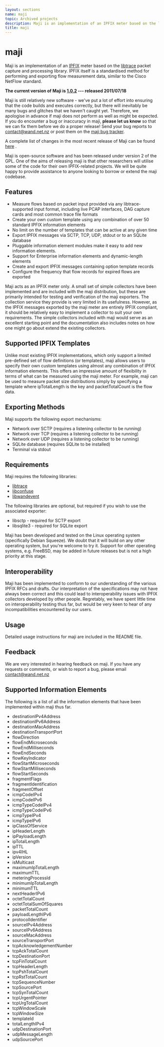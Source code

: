 ```yaml
---
layout: sections
name: maji
topic: Archived projects
description: Maji is an implementation of an IPFIX meter based on the libtrace packet capture and processing library. IPFIX itself is a standardised method for performing and exporting flow measurement data, similar to the Cisco NetFlow standard.
title: maji
---
```


# maji

Maji is an implementation of an [IPFIX](http://www.ietf.org/html.charters/ipfix-charter.html) meter based on the [libtrace](https://github.com/LibtraceTeam/libtrace/wiki) packet capture and processing library. IPFIX itself is a standardised method for performing and exporting flow measurement data, similar to the Cisco NetFlow standard.

**The current version of Maji is [1.0.2](../downloads/maji-1.0.2.tar.gz) --- released 2011/07/18**

Maji is still relatively new software - we've put a lot of effort into ensuring that the code builds and executes correctly, but there will inevitably be many bugs and glitches that we haven't caught yet. Therefore, we apologise in advance if maji does not perform as well as might be expected. If you do encounter a bug or inaccuracy in maji, **please let us know** so that we can fix them before we do a proper release! Send your bug reports to [contact@wand.net.nz](mailto:contact@wand.net.nz) or post them on the [maji bug tracker](https://secure.wand.net.nz/trac/traceflow_ipfix/wiki).

A complete list of changes in the most recent release of Maji can be found [here](https://secure.wand.net.nz/trac/traceflow_ipfix/wiki/ChangeLog) .

Maji is open-source software and has been released under version 2 of the GPL. One of the aims of releasing maji is that other researchers will utilise some of the code for their own IPFIX-related projects. We will be quite happy to provide assistance to anyone looking to borrow or extend the maji codebase.

## Features

- Measure flows based on packet input provided via any libtrace-supported input format, including live PCAP interfaces, DAG capture cards and most common trace file formats
- Create your own custom template using any combination of over 50 standard IPFIX information elements
- No limit on the number of templates that can be active at any given time
- Export IPFIX messages via SCTP, TCP, UDP, stdout or to an SQLite database
- Pluggable information element modules make it easy to add new information elements.
- Support for Enterprise information elements and dynamic-length elements
- Create and export IPFIX messages containing option template records
- Configure the frequency that flow records for expired flows are exported

Maji acts as an IPFIX meter only. A small set of simple collectors have been implemented and are included with the maji distribution, but these are primarily intended for testing and verification of the maji exporters. The collection service they provide is very limited in its usefulness. However, as the IPFIX messages exported by the maji meter are entirely IPFIX compliant, it should be relatively easy to implement a collector to suit your own requirements. The simple collectors included with maji would serve as an excellent starting point and the documentation also includes notes on how one might go about extend the existing collectors.

## Supported IPFIX Templates

Unlike most existing IPFIX implementations, which only support a limited pre-defined set of flow definitions (or templates), maji allows users to specify their own custom templates using almost any combination of IPFIX information elements. This offers an impressive amount of flexibility in terms of what can be measured using the maji meter. For example, maji can be used to measure packet size distributions simply by specifying a template where ipTotalLength is the key and packetTotalCount is the flow data.

## Exporting Methods

Maji supports the following export mechanisms:

- Network over SCTP (requires a listening collector to be running)
- Network over TCP (requires a listening collector to be running)
- Network over UDP (requires a listening collector to be running)
- SQLite database (requires SQLite to be installed)
- Terminal via stdout

## Requirements

Maji requires the following libraries:

- [libtrace](https://github.com/LibtraceTeam/libtrace/wiki)
- [libconfuse](https://github.com/martinh/libconfuse)
- [libwandevent](../downloads/libwandevent-2.0.0.tar.gz)

The following libraries are optional, but required if you wish to use the associated exporter:

- libsctp - required for SCTP export
- libsqlite3 - required for SQLite export

Maji has been developed and tested on the Linux operating system (specifically Debian Squeeze). We doubt that it will build on any other operating system, but you're welcome to try it. Support for other operating systems, e.g. FreeBSD, may be added in future releases but is not a high priority at this stage.

## Interoperability

Maji has been implemented to conform to our understanding of the various IPFIX RFCs and drafts. Our interpretation of the specifications may not have always been correct and this could lead to interoperability issues with IPFIX collectors developed by other people. Regretably, we have spent little time on interoperability testing thus far, but would be very keen to hear of any incompatibilities encountered by our users.

## Usage

Detailed usage instructions for maji are included in the README file.

## Feedback

We are very interested in hearing feedback on maji. If you have any requests or comments, or wish to report a bug, please email [contact@wand.net.nz](contact@wand.net.nz)

## Supported Information Elements

The following is a list of all the information elements that have been implemented within maji thus far.

- destinationIPv4Address
- destinationIPv6Address
- destinationMacAddress
- destinationTransportPort
- flowDirection
- flowEndMicroseconds
- flowEndMilliseconds
- flowEndSeconds
- flowKeyIndicator
- flowStartMicroseconds
- flowStartMilliseconds
- flowStartSeconds
- fragmentFlags
- fragmentIdentification
- fragmentOffset
- icmpCodeIPv4
- icmpCodeIPv6
- icmpTypeCodeIPv4
- icmpTypeCodeIPv6
- icmpTypeIPv4
- icmpTypeIPv6
- ipClassOfService
- ipHeaderLength
- ipPayloadLength
- ipTotalLength
- ipTTL
- ipv4IHL
- ipVersion
- isMulticast
- maximumIpTotalLength
- maximumTTL
- meteringProcessId
- minimumIpTotalLength
- minimumTTL
- nextHeaderIPv6
- octetTotalCount
- octetTotalSumOfSquares
- packetTotalCount
- payloadLengthIPv6
- protocolIdentifier
- sourceIPv4Address
- sourceIPv6Address
- sourceMacAddress
- sourceTransportPort
- tcpAcknowledgementNumber
- tcpAckTotalCount
- tcpDestinationPort
- tcpFinTotalCount
- tcpHeaderLength
- tcpPshTotalCount
- tcpRstTotalCount
- tcpSequenceNumber
- tcpSourcePort
- tcpSynTotalCount
- tcpUrgentPointer
- tcpUrgTotalCount
- tcpWindowScale
- tcpWindowSize
- templateId
- totalLengthIPv4
- udpDestinationPort
- udpMessageLength
- udpSourcePort
